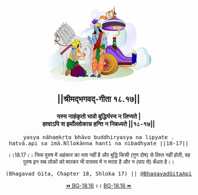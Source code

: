 <center><img src="../../asset/BG.png" alt="#API #bhagavadgitaapi #slok #nodejs #js #api #gitaapi #krishna #hinduism #vedic #ISKCON #shreemadbhagavadgita #technology"/>
<h2>||श्रीमद्‍भगवद्‍-गीता १८.१७||</h2>
<h3>यस्य नाहंकृतो भावो बुद्धिर्यस्य न लिप्यते |<br/>हत्वाऽपि स इमाँल्लोकान्न हन्ति न निबध्यते ||१८-१७||</h3>
<pre>yasya nāhaṃkṛto bhāvo buddhiryasya na lipyate .<br/>hatvā.api sa imā.Nllokānna hanti na nibadhyate ||18-17||</pre>
<p>।।18.17।। जिस पुरुष में अहंकार का भाव नहीं है और बुद्धि किसी (गुण दोष) से लिप्त नहीं होती, वह पुरुष इन सब लोकों को मारकर भी वास्तव में न मरता है और न (पाप से) बँधता है।।</p>
<pre>(Bhagavad Gita, Chapter 18, Shloka 17) || <a href="https://twitter.com/bhagavadgitaapi">@BhagavadGitaApi</a></pre><a href="../../18/16">⏪  BG-18.16</a><b>        ।।        </b><a href="../../18/18">BG-18.18  ⏩</a></center></center>